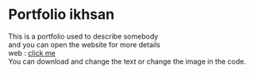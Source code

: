 # Portfolio ikhsan
This is a portfolio used to describe somebody
<br>
and you can open the website for more details
<br>
web : <a href="https://ikhsanytc.github.io" target="_blank">click me</a>
<br>
You can download and change the text or change the image in the code.
